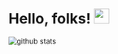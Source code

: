 # Hello, folks! <img src="https://raw.githubusercontent.com/MartinHeinz/MartinHeinz/master/wave.gif" width="30px">



![github stats](https://github-readme-stats.vercel.app/api?username=17881055&theme=dracula&hide=commits)
